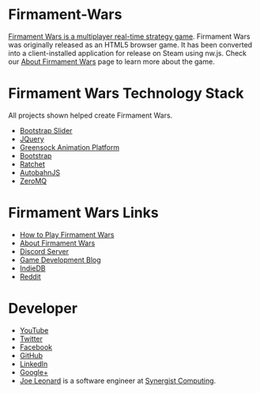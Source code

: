 # Firmament-Wars
[Firmament Wars is a multiplayer real-time strategy game](https://nevergrind.com/games/firmament-wars). Firmament Wars was originally released as an HTML5 browser game. It has been converted into a client-installed application for release on Steam using nw.js. Check our [About Firmament Wars](https://nevergrind.com/blog/about-firmament-wars/) page to learn more about the game. 

# Firmament Wars Technology Stack

All projects shown helped create Firmament Wars.

* [Bootstrap Slider](https://github.com/seiyria/bootstrap-slider)
* [JQuery](https://github.com/jquery/jquery)
* [Greensock Animation Platform](https://github.com/greensock/GreenSock-JS)
* [Bootstrap](https://github.com/twbs/bootstrap)
* [Ratchet](https://github.com/ratchetphp/Ratchet)
* [AutobahnJS](https://github.com/crossbario/autobahn-js)
* [ZeroMQ](https://github.com/mkoppanen/php-zmq)

# Firmament Wars Links

* [How to Play Firmament Wars](https://nevergrind.com/blog/how-to-play-firmament-wars)
* [About Firmament Wars](https://nevergrind.com/blog/about-firmament-wars)
* [Discord Server](https://discord.gg/D4suK8b)
* [Game Development Blog](https://nevergrind.com/blog)
* [IndieDB](http://www.indiedb.com/games/firmament-wars)
* [Reddit](https://www.reddit.com/r/firmamentwars)

# Developer

* [YouTube](https://www.youtube.com/user/Maelfyn)
* [Twitter](https://twitter.com/maelfyn)
* [Facebook](https://www.facebook.com/maelfyn)
* [GitHub](https://github.com/Maelfyn)
* [LinkedIn](https://www.linkedin.com/company/neverworks-games-llc)
* [Google+](https://plus.google.com/+Maelfyn)
* [Joe Leonard](https://www.linkedin.com/in/joseph-leonard-78b56287) is a software engineer at [Synergist Computing](http://www.synergistcomputing.com).
